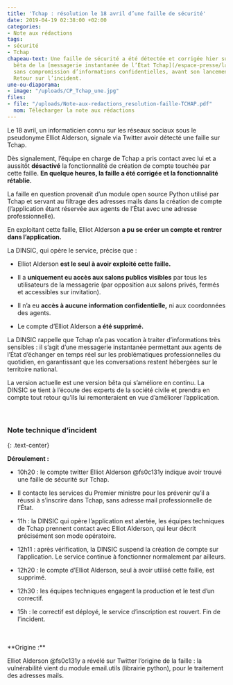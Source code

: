 ```yaml
---
title: 'Tchap : résolution le 18 avril d’une faille de sécurité'
date: 2019-04-19 02:38:00 +02:00
categories:
- Note aux rédactions
tags:
- sécurité
- Tchap
chapeau-text: Une faille de sécurité a été détectée et corrigée hier sur la version
  bêta de la [messagerie instantanée de l’État Tchap](/espace-presse/lancement-de-tchap-la-messagerie-instantanee-des-agents-de-letat/)
  sans compromission d’informations confidentielles, avant son lancement officiel.
  Retour sur l’incident.
une-ou-diaporama:
- image: "/uploads/CP_Tchap_une.jpg"
files:
- file: "/uploads/Note-aux-redactions_resolution-faille-TCHAP.pdf"
  nom: Télécharger la note aux rédactions
---
```


Le 18 avril, un informaticien connu sur les réseaux sociaux sous le pseudonyme Elliot Alderson, signale via Twitter avoir détecté une faille sur Tchap.

Dès signalement, l’équipe en charge de Tchap a pris contact avec lui et a aussitôt **désactivé** la fonctionnalité de création de compte touchée par cette faille. **En quelque heures, la faille a été corrigée et la fonctionnalité rétablie.**

La faille en question provenait d’un module open source Python utilisé par Tchap et servant au filtrage des adresses mails dans la création de compte (l’application étant réservée aux agents de l’État avec une adresse professionnelle).

En exploitant cette faille, Elliot Alderson **a pu se créer un compte et rentrer dans l’application.**

La DINSIC, qui opère le service, précise que :

* Elliot Alderson **est le seul à avoir exploité cette faille.**

* Il a **uniquement eu accès aux salons publics visibles** par tous les utilisateurs de la messagerie (par opposition aux salons privés, fermés et accessibles sur invitation).

* Il n’a eu **accès à aucune information confidentielle,** ni aux coordonnées des agents.

* Le compte d’Elliot Alderson **a été supprimé.**

La DINSIC rappelle que Tchap n’a pas vocation à traiter d’informations très sensibles : il s’agit d’une messagerie instantanée permettant aux agents de l’État d’échanger en temps réel sur les problématiques professionnelles du quotidien, en garantissant que les conversations restent hébergées sur le territoire national.

La version actuelle est une version bêta qui s’améliore en continu. La DINSIC se tient à l’écoute des experts de la société civile et prendra en compte tout retour qu’ils lui remonteraient en vue d’améliorer l’application.
<br>
<br>
<br>
### Note technique d’incident
{: .text-center}

**Déroulement :**

* 10h20 : le compte twitter Elliot Alderson @fs0c131y indique avoir trouvé une faille de sécurité sur Tchap.

* Il contacte les services du Premier ministre pour les prévenir qu’il a réussi à s’inscrire dans Tchap, sans adresse mail professionnelle de l’État.

* 11h : la DINSIC qui opère l’application est alertée, les équipes techniques de Tchap prennent contact avec Elliot Alderson, qui leur décrit précisément son mode opératoire.

* 12h11 : après vérification, la DINSIC suspend la création de compte sur l’application. Le service continue à fonctionner normalement par ailleurs.

* 12h20 : le compte d’Elliot Alderson, seul à avoir utilisé cette faille, est supprimé.

* 12h30 : les équipes techniques engagent la production et le test d’un correctif.

* 15h : le correctif est déployé, le service d’inscription est rouvert. Fin de l’incident.
<br>
<br>
**Origine :**

Elliot Alderson @fs0c131y a révélé sur Twitter l’origine de la faille : la vulnérabilité vient du module email.utils (librairie python), pour le traitement des adresses mails.